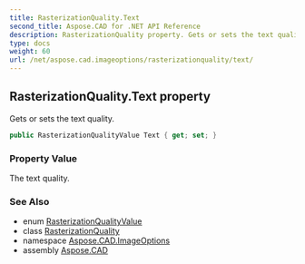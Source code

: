 ```yaml
---
title: RasterizationQuality.Text
second_title: Aspose.CAD for .NET API Reference
description: RasterizationQuality property. Gets or sets the text quality
type: docs
weight: 60
url: /net/aspose.cad.imageoptions/rasterizationquality/text/
---
```

## RasterizationQuality.Text property

Gets or sets the text quality.

```csharp
public RasterizationQualityValue Text { get; set; }
```

### Property Value

The text quality.

### See Also

* enum [RasterizationQualityValue](../../rasterizationqualityvalue/)
* class [RasterizationQuality](../)
* namespace [Aspose.CAD.ImageOptions](../../../aspose.cad.imageoptions/)
* assembly [Aspose.CAD](../../../)


